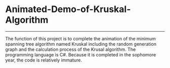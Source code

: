 ﻿# Animated-Demo-of-Kruskal-Algorithm

------

The function of this project is to complete the animation of the minimum spanning tree algorithm named Kruskal including the random generation graph and the calculation process of the Krusal algorithm. The programming language is C#. Because it is completed in the sophomore year, the code is relatively immature.